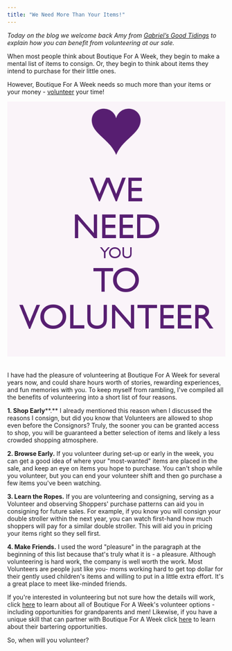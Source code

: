 ```yaml
---
title: "We Need More Than Your Items!"
---
```


_Today on the blog we welcome back Amy from [Gabriel’s Good Tidings](http://gabrielsgoodtidings.blogspot.com/) to explain how you can benefit from volunteering at our sale._

When most people think about Boutique For A Week, they begin to make a mental list of items to consign. Or, they begin to think about items they intend to purchase for their little ones.

However, Boutique For A Week needs so much more than your items or your money - [volunteer](/volunteers/) your time!

![](/img/blog/we-need-you-to-volunteer-8.png) 

I have had the pleasure of volunteering at Boutique For A Week for several years now, and could share hours worth of stories, rewarding experiences, and fun memories with you. To keep myself from rambling, I've compiled all the benefits of volunteering into a short list of four reasons.

**1\. Shop Early****.** I already mentioned this reason when I discussed the reasons I consign, but did you know that Volunteers are allowed to shop even before the Consignors? Truly, the sooner you can be granted access to shop, you will be guaranteed a better selection of items and likely a less crowded shopping atmosphere.

**2\. Browse Early.** If you volunteer during set-up or early in the week, you can get a good idea of where your "most-wanted" items are placed in the sale, and keep an eye on items you hope to purchase. You can't shop while you volunteer, but you can end your volunteer shift and then go purchase a few items you've been watching.

**3\. Learn the Ropes.** If you are volunteering and consigning, serving as a Volunteer and observing Shoppers' purchase patterns can aid you in consigning for future sales. For example, if you know you will consign your double stroller within the next year, you can watch first-hand how much shoppers will pay for a similar double stroller. This will aid you in pricing your items right so they sell first.

**4\. Make Friends.** I used the word "pleasure" in the paragraph at the beginning of this list because that's truly what it is - a pleasure. Although volunteering is hard work, the company is well worth the work. Most Volunteers are people just like you- moms working hard to get top dollar for their gently used children's items and willing to put in a little extra effort. It's a great place to meet like-minded friends.

If you're interested in volunteering but not sure how the details will work, click [here](/volunteers/volunteer-opportunities/) to learn about all of Boutique For A Week's volunteer options - including opportunities for grandparents and men! Likewise, if you have a unique skill that can partner with Boutique For A Week click [here](/volunteers/bartering/) to learn about their bartering opportunities.

So, when will you volunteer?
